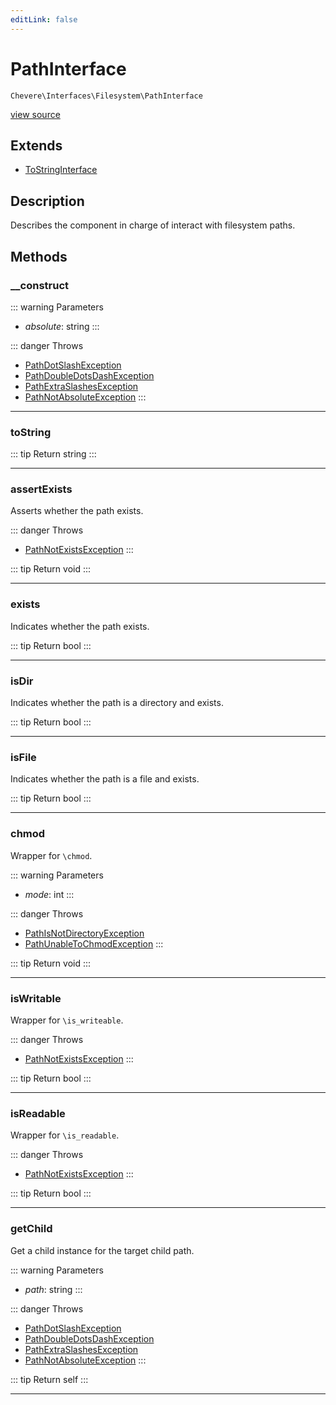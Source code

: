 ```yaml
---
editLink: false
---
```


# PathInterface

`Chevere\Interfaces\Filesystem\PathInterface`

[view source](https://github.com/chevere/chevere/blob/master/src/Chevere/Interfaces/Filesystem/PathInterface.php)

## Extends

- [ToStringInterface](../Common/ToStringInterface.md)

## Description

Describes the component in charge of interact with filesystem paths.

## Methods

### __construct

::: warning Parameters
- *absolute*: string
:::

::: danger Throws
- [PathDotSlashException](../../Exceptions/Filesystem/PathDotSlashException.md) 
- [PathDoubleDotsDashException](../../Exceptions/Filesystem/PathDoubleDotsDashException.md) 
- [PathExtraSlashesException](../../Exceptions/Filesystem/PathExtraSlashesException.md) 
- [PathNotAbsoluteException](../../Exceptions/Filesystem/PathNotAbsoluteException.md) 
:::

---

### toString

::: tip Return
string
:::

---

### assertExists

Asserts whether the path exists.

::: danger Throws
- [PathNotExistsException](../../Exceptions/Filesystem/PathNotExistsException.md) 
:::

::: tip Return
void
:::

---

### exists

Indicates whether the path exists.

::: tip Return
bool
:::

---

### isDir

Indicates whether the path is a directory and exists.

::: tip Return
bool
:::

---

### isFile

Indicates whether the path is a file and exists.

::: tip Return
bool
:::

---

### chmod

Wrapper for `\chmod`.

::: warning Parameters
- *mode*: int
:::

::: danger Throws
- [PathIsNotDirectoryException](../../Exceptions/Filesystem/PathIsNotDirectoryException.md) 
- [PathUnableToChmodException](../../Exceptions/Filesystem/PathUnableToChmodException.md) 
:::

::: tip Return
void
:::

---

### isWritable

Wrapper for `\is_writeable`.

::: danger Throws
- [PathNotExistsException](../../Exceptions/Filesystem/PathNotExistsException.md) 
:::

::: tip Return
bool
:::

---

### isReadable

Wrapper for `\is_readable`.

::: danger Throws
- [PathNotExistsException](../../Exceptions/Filesystem/PathNotExistsException.md) 
:::

::: tip Return
bool
:::

---

### getChild

Get a child instance for the target child path.

::: warning Parameters
- *path*: string
:::

::: danger Throws
- [PathDotSlashException](../../Exceptions/Filesystem/PathDotSlashException.md) 
- [PathDoubleDotsDashException](../../Exceptions/Filesystem/PathDoubleDotsDashException.md) 
- [PathExtraSlashesException](../../Exceptions/Filesystem/PathExtraSlashesException.md) 
- [PathNotAbsoluteException](../../Exceptions/Filesystem/PathNotAbsoluteException.md) 
:::

::: tip Return
self
:::

---
